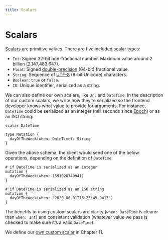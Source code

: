 ```yaml
---
title: Scalars
---
```


# Scalars

[Scalars](http://graphql.org/learn/schema/#scalar-types) are primitive values. There are five included scalar types:

- `Int`: Signed 32-bit non-fractional number. Maximum value around 2 billion (2,147,483,647).
- `Float`: Signed [double-precision](https://en.wikipedia.org/wiki/Double-precision_floating-point_format) (64-bit) fractional value.
- `String`: Sequence of [UTF-8](https://en.wikipedia.org/wiki/UTF-8) (8-bit Unicode) characters.
- `Boolean`: `true` or `false`.
- `ID`: Unique identifier, serialized as a string.

We can also define our own scalars, like `Url` and `DateTime`. In the description of our custom scalars, we write how they’re serialized so the frontend developer knows what value to provide for arguments. For instance, `DateTime` could be serialized as an integer (milliseconds since [Epoch](https://en.wikipedia.org/wiki/Epoch_(computing))) or as an ISO string:

```gql
scalar DateTime

type Mutation {
  dayOfTheWeek(when: DateTime): String
}
```

Given the above schema, the client would send one of the below operations, depending on the definition of `DateTime`:

```gql
# if DateTime is serialized as an integer
mutation {
  dayOfTheWeek(when: 1591028749941)
}

# if DateTime is serialized as an ISO string
mutation {
  dayOfTheWeek(when: "2020-06-01T16:25:49.941Z")
}
```

The benefits to using custom scalars are clarity (`when: DateTime` is clearer than `when: Int`) and consistent validation (whatever value we pass is checked to make sure it’s a valid `DateTime`).

We define our [own custom scalar](../server/building/custom-scalars.md) in Chapter 11.
